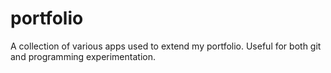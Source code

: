 # portfolio
A collection of various apps used to extend my portfolio. Useful for both git and programming experimentation.
